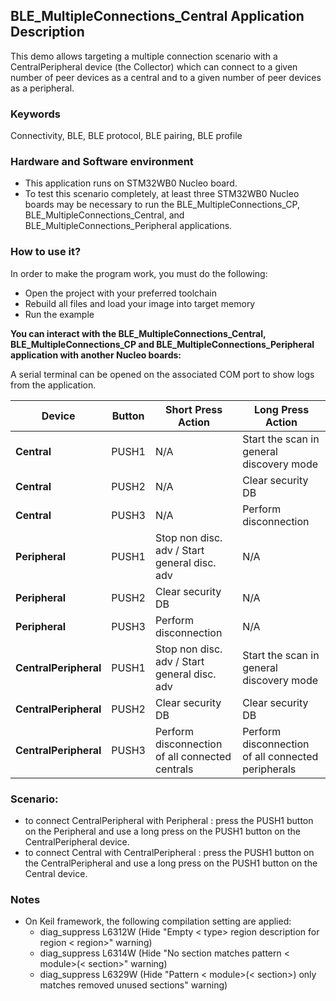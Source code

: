 ## __BLE_MultipleConnections_Central Application Description__

This demo allows targeting a multiple connection scenario with a CentralPeripheral device (the Collector) which can connect to a given number of peer devices as a central and to a given number of peer devices as a peripheral.


### __Keywords__

Connectivity, BLE, BLE protocol, BLE pairing, BLE profile

### __Hardware and Software environment__

  - This application runs on STM32WB0 Nucleo board.
  - To test this scenario completely, at least three STM32WB0 Nucleo boards may be necessary to run the BLE_MultipleConnections_CP, BLE_MultipleConnections_Central, and BLE_MultipleConnections_Peripheral applications.
    
### __How to use it?__

In order to make the program work, you must do the following:

 - Open the project with your preferred toolchain
 - Rebuild all files and load your image into target memory
 - Run the example
 

 __You can interact with the BLE_MultipleConnections_Central, BLE_MultipleConnections_CP and BLE_MultipleConnections_Peripheral application with another Nucleo boards:__

A serial terminal can be opened on the associated COM port to show logs from the application.

| **Device**            | **Button** | **Short Press Action**                           | **Long Press Action**                               |
|-----------------------|------------|--------------------------------------------------|-----------------------------------------------------|
| **Central**           | PUSH1      | N/A                                              | Start the scan in general discovery mode            |
| **Central**           | PUSH2      | N/A                                              | Clear security DB                                   |
| **Central**           | PUSH3      | N/A                                              | Perform disconnection                               |
| **Peripheral**        | PUSH1      | Stop non disc. adv / Start general disc. adv     | N/A                                                 |
| **Peripheral**        | PUSH2      | Clear security DB                                | N/A                                                 |
| **Peripheral**        | PUSH3      | Perform disconnection                            | N/A                                                 |
| **CentralPeripheral** | PUSH1      | Stop non disc. adv / Start general disc. adv     | Start the scan in general discovery mode            |
| **CentralPeripheral** | PUSH2      | Clear security DB                                | Clear security DB                                   |
| **CentralPeripheral** | PUSH3      | Perform disconnection of all connected centrals  | Perform disconnection of all connected peripherals  |


### Scenario:
- to connect CentralPeripheral with Peripheral : press the PUSH1 button on the Peripheral and use a long press on the PUSH1 button on the CentralPeripheral device.
- to connect Central with CentralPeripheral : press the PUSH1 button on the CentralPeripheral and use a long press on the PUSH1 button on the Central device.


### __Notes__
                                            
 - On Keil framework, the following compilation setting are applied:
   - diag_suppress L6312W          (Hide "Empty < type> region description for region < region>" warning)
   - diag_suppress L6314W          (Hide "No section matches pattern < module>(< section>" warning)
   - diag_suppress L6329W          (Hide "Pattern < module>(< section>) only matches removed unused sections" warning)
